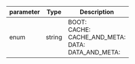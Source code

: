 | parameter | Type | Description |
| ----------- | ----------- |----------- |
| enum  |  string  | BOOT: <br/>CACHE: <br/>CACHE_AND_META: <br/>DATA: <br/>DATA_AND_META:   |